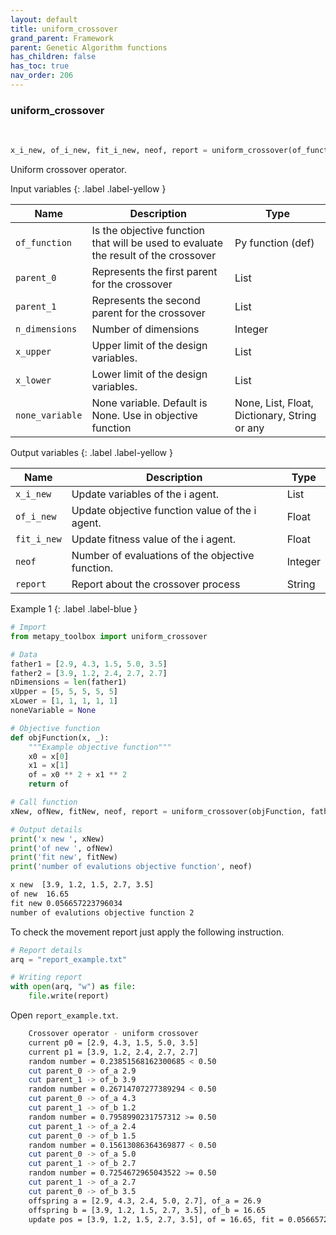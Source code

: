 ```yaml
---
layout: default
title: uniform_crossover
grand_parent: Framework
parent: Genetic Algorithm functions
has_children: false
has_toc: true
nav_order: 206
---
```


<!--Don't delete ths script-->
<script src = "https://polyfill.io/v3/polyfill.min.js?features=es6"></script>
<script id = "MathJax-script" async src="https://cdn.jsdelivr.net/npm/mathjax@3/es5/tex-mml-chtml.js"></script>
<!--Don't delete ths script-->

<h3>uniform_crossover</h3>

<br>

```python
x_i_new, of_i_new, fit_i_new, neof, report = uniform_crossover(of_function, parent_0, parent_1, n_dimensions, x_upper, x_lower, none_variable=None)
```

<p align = "justify">
    Uniform crossover operator.
</p>

Input variables
{: .label .label-yellow }

<table style = "width:100%">
   <thead>
     <tr>
       <th>Name</th>
       <th>Description</th>
       <th>Type</th>
     </tr>
   </thead>
    <tr>
       <td><code>of_function</code></td>
       <td>Is the objective function that will be used to evaluate the result of the crossover</td>
       <td>Py function (def)</td>
   </tr> 
   <tr>
       <td><code>parent_0</code></td>
       <td>Represents the first parent for the crossover</td>
       <td>List</td>
   </tr>
   <tr>
       <td><code>parent_1</code></td>
       <td>Represents the second parent for the crossover</td>
       <td>List</td>
   </tr> 
   <tr>     
       <td><code>n_dimensions</code></td>
       <td>Number of dimensions</td>
       <td>Integer</td>
   </tr>   
    <tr>
       <td><code>x_upper</code></td>
       <td>Upper limit of the design variables.</td>
       <td>List</td>
   </tr> 
   <tr>
       <td><code>x_lower</code></td>
       <td>Lower limit of the design variables.</td>
       <td>List</td>
   </tr>
      <tr>
       <td><code>none_variable</code></td>
       <td>None variable. Default is None. Use in objective function</td>
       <td>None, List, Float, Dictionary, String or any</td>
   </tr>
  
</table>

Output variables
{: .label .label-yellow }

<table style = "width:100%">
   <thead>
     <tr>
       <th>Name</th>
       <th>Description</th>
       <th>Type</th>
     </tr>
   </thead>
   <tr>
       <td><code>x_i_new</code></td>
       <td>Update variables of the i agent.</td>
       <td>List</td>
   </tr>
   <tr>
       <td><code>of_i_new</code></td>
       <td>Update objective function value of the i agent.</td>
       <td>Float</td>
   </tr>
   <tr>
       <td><code>fit_i_new</code></td>
       <td>Update fitness value of the i agent.</td>
       <td>Float</td>
   </tr>
   <tr>
       <td><code>neof</code></td>
       <td>Number of evaluations of the objective function.</td>
       <td>Integer</td>
   </tr>
   <tr>
       <td><code>report</code></td>
       <td>Report about the crossover process</td>
       <td>String</td>
   </tr>
</table>

Example 1
{: .label .label-blue }

<p align = "justify">
 <i>
 </i>
</p>

```python
# Import
from metapy_toolbox import uniform_crossover

# Data
father1 = [2.9, 4.3, 1.5, 5.0, 3.5]
father2 = [3.9, 1.2, 2.4, 2.7, 2.7]
nDimensions = len(father1)
xUpper = [5, 5, 5, 5, 5]
xLower = [1, 1, 1, 1, 1]
noneVariable = None

# Objective function
def objFunction(x, _):
    """Example objective function"""
    x0 = x[0]
    x1 = x[1]
    of = x0 ** 2 + x1 ** 2
    return of

# Call function
xNew, ofNew, fitNew, neof, report = uniform_crossover(objFunction, father1, father2, nDimensions, xUpper, xLower, noneVariable)

# Output details
print('x new ', xNew)
print('of new ', ofNew)
print('fit new', fitNew)
print('number of evalutions objective function', neof)
```

```bash
x new  [3.9, 1.2, 1.5, 2.7, 3.5]
of new  16.65
fit new 0.056657223796034
number of evalutions objective function 2
```

<p align = "justify">
  To check the movement report just apply the following instruction.
</p>

```python
# Report details
arq = "report_example.txt"

# Writing report
with open(arq, "w") as file:
    file.write(report)
```

<p align = "justify">
  Open <code>report_example.txt</code>. 
</p>

```bash
    Crossover operator - uniform crossover
    current p0 = [2.9, 4.3, 1.5, 5.0, 3.5]
    current p1 = [3.9, 1.2, 2.4, 2.7, 2.7]
    random number = 0.23851568162300685 < 0.50
    cut parent_0 -> of_a 2.9
    cut parent_1 -> of_b 3.9
    random number = 0.26714707277389294 < 0.50
    cut parent_0 -> of_a 4.3
    cut parent_1 -> of_b 1.2
    random number = 0.7958990231757312 >= 0.50
    cut parent_1 -> of_a 2.4
    cut parent_0 -> of_b 1.5
    random number = 0.15613086364369877 < 0.50
    cut parent_0 -> of_a 5.0
    cut parent_1 -> of_b 2.7
    random number = 0.7254672965043522 >= 0.50
    cut parent_1 -> of_a 2.7
    cut parent_0 -> of_b 3.5
    offspring a = [2.9, 4.3, 2.4, 5.0, 2.7], of_a = 26.9
    offspring b = [3.9, 1.2, 1.5, 2.7, 3.5], of_b = 16.65
    update pos = [3.9, 1.2, 1.5, 2.7, 3.5], of = 16.65, fit = 0.056657223796034
```
